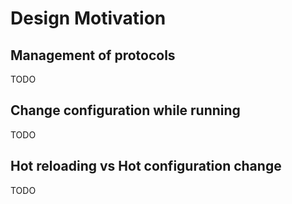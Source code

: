 # Design Motivation

## Management of protocols

TODO

## Change configuration while running

TODO

## Hot reloading vs Hot configuration change

TODO